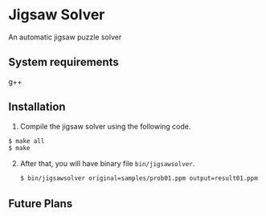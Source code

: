 # Jigsaw Solver
An automatic jigsaw puzzle solver

## System requirements
g++

## Installation

1. Compile the jigsaw solver using the following code.
  ```bash
  $ make all
  $ make
  ```

2. After that, you will have binary file ```bin/jigsawsolver```.
	```bash
	$ bin/jigsawsolver original=samples/prob01.ppm output=result01.ppm
	```

## Future Plans
